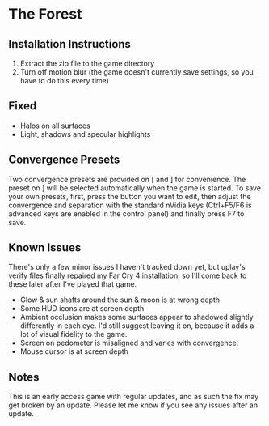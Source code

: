 The Forest
==========

Installation Instructions
-------------------------
1. Extract the zip file to the game directory
2. Turn off motion blur (the game doesn't currently save settings, so you have
   to do this every time)

Fixed
-----
- Halos on all surfaces
- Light, shadows and specular highlights

Convergence Presets
-------------------
Two convergence presets are provided on [ and ] for convenience. The preset on
] will be selected automatically when the game is started. To save your own
presets, first, press the button you want to edit, then adjust the convergence
and separation with the standard nVidia keys (Ctrl+F5/F6 is advanced keys are
enabled in the control panel) and finally press F7 to save.

Known Issues
------------
There's only a few minor issues I haven't tracked down yet, but uplay's verify
files finally repaired my Far Cry 4 installation, so I'll come back to these
later after I've played that game.

- Glow & sun shafts around the sun & moon is at wrong depth
- Some HUD icons are at screen depth
- Ambient occlusion makes some surfaces appear to shadowed slightly differently
  in each eye. I'd still suggest leaving it on, because it adds a lot of visual
  fidelity to the game.
- Screen on pedometer is misaligned and varies with convergence.
- Mouse cursor is at screen depth

Notes
-----
This is an early access game with regular updates, and as such the fix may get
broken by an update. Please let me know if you see any issues after an update.

